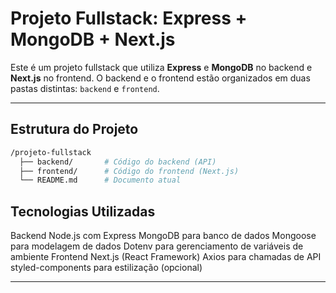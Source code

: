 # Projeto Fullstack: Express + MongoDB + Next.js

Este é um projeto fullstack que utiliza **Express** e **MongoDB** no backend e **Next.js** no frontend. O backend e o frontend estão organizados em duas pastas distintas: `backend` e `frontend`.

---

## Estrutura do Projeto

```bash
/projeto-fullstack
  ├── backend/       # Código do backend (API)
  ├── frontend/      # Código do frontend (Next.js)
  └── README.md      # Documento atual
```

## Tecnologias Utilizadas

Backend
Node.js com Express
MongoDB para banco de dados
Mongoose para modelagem de dados
Dotenv para gerenciamento de variáveis de ambiente
Frontend
Next.js (React Framework)
Axios para chamadas de API
styled-components para estilização (opcional)

---